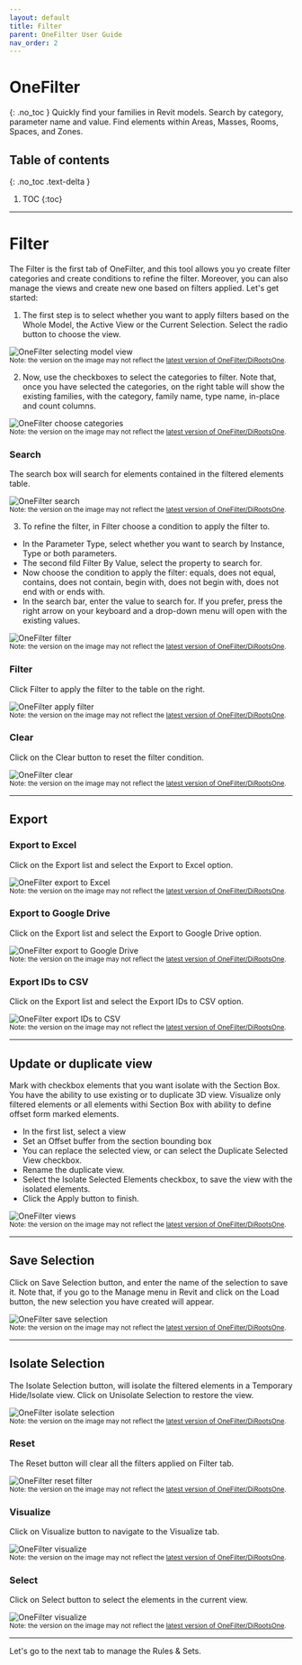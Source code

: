 ```yaml
---
layout: default
title: Filter
parent: OneFilter User Guide
nav_order: 2
---
```


# OneFilter
{: .no_toc }
Quickly find your families in Revit models. Search by category, parameter name and value. Find elements within Areas, Masses, Rooms, Spaces, and Zones.
## Table of contents
{: .no_toc .text-delta }

1. TOC
{:toc}

---

# Filter

The Filter is the first tab of OneFilter, and this tool allows you yo create filter categories and create conditions to refine the filter. Moreover, you can also manage the views and create new one based on filters applied. Let's get started:

1. The first step is to select whether you want to apply filters based on the Whole Model, the Active View or the Current Selection. Select the radio button to choose the view.

![OneFilter selecting model view](../../../assets\images\OneFilter\OF-Ft-WholeModel.gif)  
<sub>Note: the version on the image may not reflect the [latest version of OneFilter/DiRootsOne](https://diroots.com/revit-plugins/dirootsone/).</sub>

2. Now, use the checkboxes to select the categories to filter. Note that, once you have selected the categories, on the right table will show the existing families, with the category, family name, type name, in-place and count columns.

![OneFilter choose categories](../../../assets\images\OneFilter\OF-Ft-SelectCategories.gif)  
<sub>Note: the version on the image may not reflect the [latest version of OneFilter/DiRootsOne](https://diroots.com/revit-plugins/dirootsone/).</sub>

### Search

The search box will search for elements contained in the filtered elements table.

![OneFilter search](../../../assets\images\OneFilter\OF-Ft-Search.gif)  
<sub>Note: the version on the image may not reflect the [latest version of OneFilter/DiRootsOne](https://diroots.com/revit-plugins/dirootsone/).</sub>

3. To refine the filter, in Filter choose a condition to apply the filter to.

- In the Parameter Type, select whether you want to search by Instance, Type or both parameters.
- The second fild Filter By Value, select the property to search for.
- Now choose the condition to apply the filter: equals, does not equal, contains, does not contain, begin with, does not begin with, does not end with or ends with.
- In the search bar, enter the value to search for. If you prefer, press the right arrow on your keyboard and a drop-down menu will open with the existing values.

![OneFilter filter](../../../assets\images\OneFilter\OF-Ft-FilterCondition.gif)  
<sub>Note: the version on the image may not reflect the [latest version of OneFilter/DiRootsOne](https://diroots.com/revit-plugins/dirootsone/).</sub>

### Filter

Click Filter to apply the filter to the table on the right.

![OneFilter apply filter](../../../assets\images\OneFilter\OF-Ft-Filter.png)  
<sub>Note: the version on the image may not reflect the [latest version of OneFilter/DiRootsOne](https://diroots.com/revit-plugins/dirootsone/).</sub>

### Clear

Click on the Clear button to reset the filter condition.

![OneFilter clear](../../../assets\images\OneFilter\OF-Ft-Clear.gif)  
<sub>Note: the version on the image may not reflect the [latest version of OneFilter/DiRootsOne](https://diroots.com/revit-plugins/dirootsone/).</sub>

---

## Export

### Export to Excel

Click on the Export list and select the Export to Excel option.

![OneFilter export to Excel](../../../assets\images\OneFilter\OF-Ft-ExportExcel.gif)  
<sub>Note: the version on the image may not reflect the [latest version of OneFilter/DiRootsOne](https://diroots.com/revit-plugins/dirootsone/).</sub>

### Export to Google Drive

Click on the Export list and select the Export to Google Drive option.

![OneFilter export to Google Drive](../../../assets\images\OneFilter\OF-Ft-ExportDrive.gif)  
<sub>Note: the version on the image may not reflect the [latest version of OneFilter/DiRootsOne](https://diroots.com/revit-plugins/dirootsone/).</sub>

### Export IDs to CSV

Click on the Export list and select the Export IDs to CSV option.

![OneFilter export IDs to CSV](../../../assets\images\OneFilter\OF-Ft-ExportIDs.gif)  
<sub>Note: the version on the image may not reflect the [latest version of OneFilter/DiRootsOne](https://diroots.com/revit-plugins/dirootsone/).</sub>

---

## Update or duplicate view

Mark with checkbox elements that you want isolate with the Section Box. You have the ability to use existing or to duplicate 3D view. Visualize only filtered elements or all elements withi Section Box with ability to define offset form marked elements.

- In the first list, select a view
- Set an Offset buffer from the section bounding box
- You can replace the selected view, or can select the Duplicate Selected View checkbox.
- Rename the duplicate view.
- Select the Isolate Selected Elements checkbox, to save the view with the isolated elements.
- Click the Apply button to finish.

![OneFilter views](../../../assets\images\OneFilter\OF-Ft-Views.gif)  
<sub>Note: the version on the image may not reflect the [latest version of OneFilter/DiRootsOne](https://diroots.com/revit-plugins/dirootsone/).</sub>

---

## Save Selection

Click on Save Selection button, and enter the name of the selection to save it. Note that, if you go to the Manage menu in Revit and click on the Load button, the new selection you have created will appear.

![OneFilter save selection](../../../assets\images\OneFilter\OF-Ft-SaveSelection.gif)  
<sub>Note: the version on the image may not reflect the [latest version of OneFilter/DiRootsOne](https://diroots.com/revit-plugins/dirootsone/).</sub>

---

## Isolate Selection

The Isolate Selection button, will isolate the filtered elements in a Temporary Hide/Isolate view. Click on Unisolate Selection to restore the view.

![OneFilter isolate selection](../../../assets\images\OneFilter\OF-Ft-IsolateSelection.gif)  
<sub>Note: the version on the image may not reflect the [latest version of OneFilter/DiRootsOne](https://diroots.com/revit-plugins/dirootsone/).</sub>

### Reset

The Reset button will clear all the filters applied on Filter tab.

![OneFilter reset filter](../../../assets\images\OneFilter\OF-Ft-Reset.gif)  
<sub>Note: the version on the image may not reflect the [latest version of OneFilter/DiRootsOne](https://diroots.com/revit-plugins/dirootsone/).</sub>

### Visualize

Click on Visualize button to navigate to the Visualize tab.

![OneFilter visualize](../../../assets\images\OneFilter\OF-Ft-Visualize.gif)  
<sub>Note: the version on the image may not reflect the [latest version of OneFilter/DiRootsOne](https://diroots.com/revit-plugins/dirootsone/).</sub>

### Select

Click on Select button to select the elements in the current view.

![OneFilter visualize](../../../assets\images\OneFilter\OF-Ft-Select.gif)  
<sub>Note: the version on the image may not reflect the [latest version of OneFilter/DiRootsOne](https://diroots.com/revit-plugins/dirootsone/).</sub>

---

Let's go to the next tab to manage the Rules & Sets.